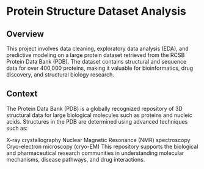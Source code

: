 # Protein Structure Dataset Analysis
## Overview

This project involves data cleaning, exploratory data analysis (EDA), and predictive modeling on a large protein dataset retrieved from the RCSB Protein Data Bank (PDB). The dataset contains structural and sequence data for over 400,000 proteins, making it valuable for bioinformatics, drug discovery, and structural biology research.

## Context
The Protein Data Bank (PDB) is a globally recognized repository of 3D structural data for large biological molecules such as proteins and nucleic acids. Structures in the PDB are determined using advanced techniques such as:

X-ray crystallography
Nuclear Magnetic Resonance (NMR) spectroscopy
Cryo-electron microscopy (cryo-EM)
This repository supports the biological and pharmaceutical research communities in understanding molecular mechanisms, disease pathways, and drug interactions.
